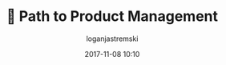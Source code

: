 ---
title: ":ramen: Path to Product Management"
layout: post
date: 2017-11-08 10:10
tag: jekyll
image: https://koppl.in/indigo/assets/images/jekyll-logo-light-solid.png 
headerImage: true
projects: true
hidden: true # don't count this post in blog pagination
description: "Path to Product Management (Path to PM)’s vision is to create a diverse community of college students to promote communal learning, internship opportunities, and a supportive network to immerse within."
category: project
author: loganjastremski
externalLink: false
---